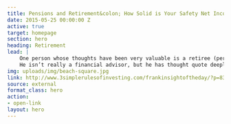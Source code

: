 ```yaml
---
title: Pensions and Retirement&colon; How Solid is Your Safety Net Income?
date: 2015-05-25 00:00:00 Z
active: true
target: homepage
section: hero
heading: Retirement
lead: |
    One person whose thoughts have been very valuable is a retiree (perhaps semi-retiree) named Barry. 
    He isn’t really a financial advisor, but he has thought quote deeply about his own financial planning.
img: uploads/img/beach-square.jpg
link: http://www.3simplerulesofinvesting.com/frankinsightoftheday/?p=838
source: external
format_class: hero
action: 
- open-link
layout: hero
---
```


